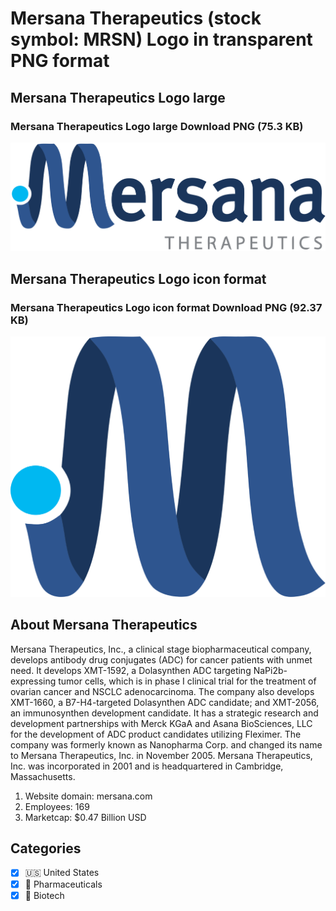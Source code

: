 # Mersana Therapeutics (stock symbol: MRSN) Logo in transparent PNG format

## Mersana Therapeutics Logo large

### Mersana Therapeutics Logo large Download PNG (75.3 KB)

![Mersana Therapeutics Logo large Download PNG (75.3 KB)](/img/orig/MRSN_BIG-a5bf8f99.png)

## Mersana Therapeutics Logo icon format

### Mersana Therapeutics Logo icon format Download PNG (92.37 KB)

![Mersana Therapeutics Logo icon format Download PNG (92.37 KB)](/img/orig/MRSN-e96232f5.png)

## About Mersana Therapeutics

Mersana Therapeutics, Inc., a clinical stage biopharmaceutical company, develops antibody drug conjugates (ADC) for cancer patients with unmet need. It develops XMT-1592, a Dolasynthen ADC targeting NaPi2b-expressing tumor cells, which is in phase I clinical trial for the treatment of ovarian cancer and NSCLC adenocarcinoma. The company also develops XMT-1660, a B7-H4-targeted Dolasynthen ADC candidate; and XMT-2056, an immunosynthen development candidate. It has a strategic research and development partnerships with Merck KGaA and Asana BioSciences, LLC for the development of ADC product candidates utilizing Fleximer. The company was formerly known as Nanopharma Corp. and changed its name to Mersana Therapeutics, Inc. in November 2005. Mersana Therapeutics, Inc. was incorporated in 2001 and is headquartered in Cambridge, Massachusetts.

1. Website domain: mersana.com
2. Employees: 169
3. Marketcap: $0.47 Billion USD


## Categories
- [x] 🇺🇸 United States
- [x] 💊 Pharmaceuticals
- [x] 🧬 Biotech
